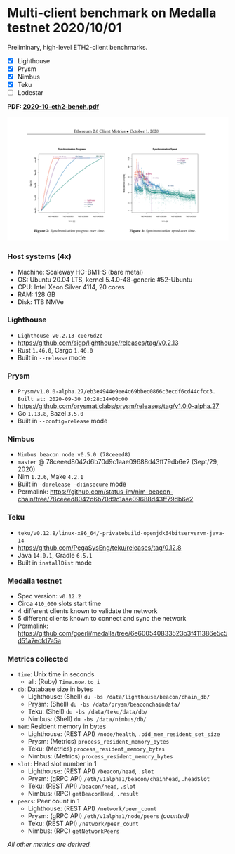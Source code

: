 # Multi-client benchmark on Medalla testnet 2020/10/01
Preliminary, high-level ETH2-client benchmarks.
- [x] Lighthouse
- [x] Prysm
- [x] Nimbus
- [x] Teku
- [ ] Lodestar

**PDF: [2020-10-eth2-bench.pdf](./res/2020-10-eth2-bench.pdf)**

![preview](./res/preview.png)

### Host systems (4x)
- Machine: Scaleway HC-BM1-S (bare metal)
- OS: Ubuntu 20.04 LTS, kernel 5.4.0-48-generic #52-Ubuntu
- CPU: Intel Xeon Silver 4114, 20 cores
- RAM: 128 GB
- Disk: 1TB NMVe

### Lighthouse
- `Lighthouse v0.2.13-c0e76d2c`
- https://github.com/sigp/lighthouse/releases/tag/v0.2.13
- Rust `1.46.0`, Cargo `1.46.0`
- Built in `--release` mode

### Prysm
- `Prysm/v1.0.0-alpha.27/eb3e4944e9ee4c69bbec0866c3ecdf6cd44cfcc3. Built at: 2020-09-30 10:28:14+00:00`
- https://github.com/prysmaticlabs/prysm/releases/tag/v1.0.0-alpha.27
- Go `1.13.8`, Bazel `3.5.0`
- Built in `--config=release` mode

### Nimbus
- `Nimbus beacon node v0.5.0 (78ceeed8)`
- `master` @ 78ceeed8042d6b70d9c1aae09688d43ff79db6e2 (Sept/29, 2020)
- Nim `1.2.6`, Make `4.2.1`
- Built in `-d:release -d:insecure` mode
- Permalink: https://github.com/status-im/nim-beacon-chain/tree/78ceeed8042d6b70d9c1aae09688d43ff79db6e2

### Teku
- `teku/v0.12.8/linux-x86_64/-privatebuild-openjdk64bitservervm-java-14`
- https://github.com/PegaSysEng/teku/releases/tag/0.12.8
- Java `14.0.1`, Gradle `6.5.1`
- Built in `installDist` mode

### Medalla testnet
- Spec version: `v0.12.2`
- Circa `410_000` slots start time
- 4 different clients known to validate the network
- 5 different clients known to connect and sync the network
- Permalink: https://github.com/goerli/medalla/tree/6e600540833523b3f411386e5c5d51a7ecfd7a5a

### Metrics collected
- `time`: Unix time in seconds
  - all: (Ruby) `Time.now.to_i`
- `db`: Database size in bytes
  - Lighthouse: (Shell) `du -bs /data/lighthouse/beacon/chain_db/`
  - Prysm: (Shell) `du -bs /data/prysm/beaconchaindata/`
  - Teku: (Shell) `du -bs /data/teku/data/db/`
  - Nimbus: (Shell) `du -bs /data/nimbus/db/`
- `mem`: Resident memory in bytes
  - Lighthouse: (REST API) `/node/health`, `.pid_mem_resident_set_size`
  - Prysm: (Metrics) `process_resident_memory_bytes`
  - Teku: (Metrics) `process_resident_memory_bytes`
  - Nimbus: (Metrics) `process_resident_memory_bytes`
- `slot`: Head slot number in 1
  - Lighthouse: (REST API) `/beacon/head`, `.slot`
  - Prysm: (gRPC API) `/eth/v1alpha1/beacon/chainhead`, `.headSlot`
  - Teku: (REST API) `/beacon/head`, `.slot`
  - Nimbus: (RPC) `getBeaconHead`, `.result`
- `peers`: Peer count in 1
  - Lighthouse: (REST API) `/network/peer_count`
  - Prysm: (gRPC API) `/eth/v1alpha1/node/peers` _(counted)_
  - Teku: (REST API) `/network/peer_count`
  - Nimbus: (RPC) `getNetworkPeers`

_All other metrics are derived._
